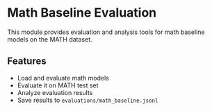 # Math Baseline Evaluation

This module provides evaluation and analysis tools for math baseline models on the MATH dataset.

## Features

- Load and evaluate math models
- Evaluate it on MATH test set
- Analyze evaluation results
- Save results to `evaluations/math_baseline.jsonl`
